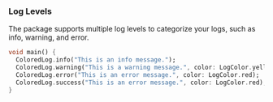 ### Log Levels
The package supports multiple log levels to categorize your logs, such as info, warning, and error.
```dart
void main() {
  ColoredLog.info("This is an info message.");
  ColoredLog.warning("This is a warning message.", color: LogColor.yellow);
  ColoredLog.error("This is an error message.", color: LogColor.red);
  ColoredLog.success("This is an error message.", color: LogColor.red);
}
```